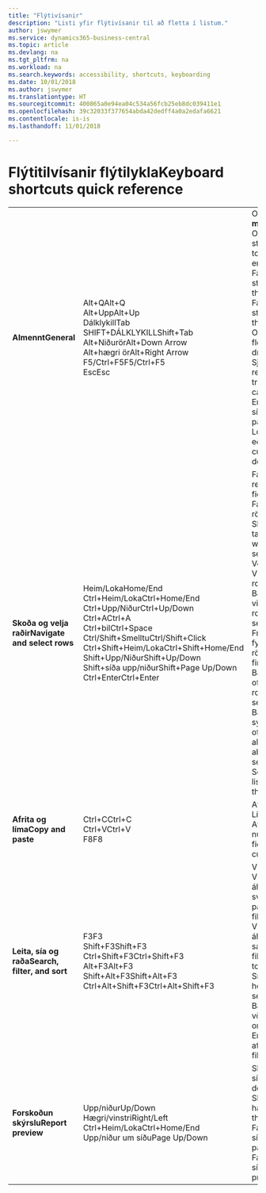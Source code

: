 ```yaml
---
title: "Flýtivísanir"
description: "Listi yfir flýtivísanir til að fletta í listum."
author: jswymer
ms.service: dynamics365-business-central
ms.topic: article
ms.devlang: na
ms.tgt_pltfrm: na
ms.workload: na
ms.search.keywords: accessibility, shortcuts, keyboarding
ms.date: 10/01/2018
ms.author: jswymer
ms.translationtype: HT
ms.sourcegitcommit: 400865a0e94ea04c534a56fcb25eb8dc039411e1
ms.openlocfilehash: 39c32033f377654abda42dedff4a0a2edafa6621
ms.contentlocale: is-is
ms.lasthandoff: 11/01/2018

---
```


# <a name="keyboard-shortcuts-quick-reference"></a><span data-ttu-id="bb51b-103">Flýtitilvísanir flýtilykla</span><span class="sxs-lookup"><span data-stu-id="bb51b-103">Keyboard shortcuts quick reference</span></span>

||||  
|----------------|-----------|----------------| 
|<span data-ttu-id="bb51b-104">**Almennt**</span><span class="sxs-lookup"><span data-stu-id="bb51b-104">**General**</span></span>|<span data-ttu-id="bb51b-105">Alt+Q</span><span class="sxs-lookup"><span data-stu-id="bb51b-105">Alt+Q</span></span><br /><span data-ttu-id="bb51b-106">Alt+Upp</span><span class="sxs-lookup"><span data-stu-id="bb51b-106">Alt+Up</span></span><br /><span data-ttu-id="bb51b-107">Dálklykill</span><span class="sxs-lookup"><span data-stu-id="bb51b-107">Tab</span></span><br /><span data-ttu-id="bb51b-108">SHIFT+DÁLKLYKILL</span><span class="sxs-lookup"><span data-stu-id="bb51b-108">Shift+Tab</span></span><br /><span data-ttu-id="bb51b-109">Alt+Niðurör</span><span class="sxs-lookup"><span data-stu-id="bb51b-109">Alt+Down Arrow</span></span><br /><span data-ttu-id="bb51b-110">Alt+hægri ör</span><span class="sxs-lookup"><span data-stu-id="bb51b-110">Alt+Right Arrow</span></span><br /><span data-ttu-id="bb51b-111">F5/Ctrl+F5</span><span class="sxs-lookup"><span data-stu-id="bb51b-111">F5/Ctrl+F5</span></span><br /><span data-ttu-id="bb51b-112">Esc</span><span class="sxs-lookup"><span data-stu-id="bb51b-112">Esc</span></span>|<span data-ttu-id="bb51b-113">Opna **Segðu mér**</span><span class="sxs-lookup"><span data-stu-id="bb51b-113">Open **Tell me**</span></span><br /><span data-ttu-id="bb51b-114">Opna ábendingu eða staðfestingarvillu</span><span class="sxs-lookup"><span data-stu-id="bb51b-114">Open tooltip or validation error</span></span><br /><span data-ttu-id="bb51b-115">Færa áherslu á næstu stýringu</span><span class="sxs-lookup"><span data-stu-id="bb51b-115">Move focus to the next control</span></span><br /><span data-ttu-id="bb51b-116">Færa áherslu á fyrri stýringu</span><span class="sxs-lookup"><span data-stu-id="bb51b-116">Move focus to the previous control</span></span><br /><span data-ttu-id="bb51b-117">Opna fellilista eða flettu upp</span><span class="sxs-lookup"><span data-stu-id="bb51b-117">Open a drop-down or look up</span></span><br /><span data-ttu-id="bb51b-118">Sjá færslur fyrir reiknað gildi</span><span class="sxs-lookup"><span data-stu-id="bb51b-118">See the transactions for calculated value</span></span><br /><span data-ttu-id="bb51b-119">Endurnýja/endurhlaða síðan</span><span class="sxs-lookup"><span data-stu-id="bb51b-119">Refresh/reload page</span></span><br /><span data-ttu-id="bb51b-120">Loka núverandi síðu eða fellilista.</span><span class="sxs-lookup"><span data-stu-id="bb51b-120">Close the current page or drop-down.</span></span>|
|<span data-ttu-id="bb51b-121">**Skoða og velja raðir**</span><span class="sxs-lookup"><span data-stu-id="bb51b-121">**Navigate and select rows**</span></span>| <span data-ttu-id="bb51b-122">Heim/Loka</span><span class="sxs-lookup"><span data-stu-id="bb51b-122">Home/End</span></span><br /><span data-ttu-id="bb51b-123">Ctrl+Heim/Loka</span><span class="sxs-lookup"><span data-stu-id="bb51b-123">Ctrl+Home/End</span></span> <br /><span data-ttu-id="bb51b-124">Ctrl+Upp/Niður</span><span class="sxs-lookup"><span data-stu-id="bb51b-124">Ctrl+Up/Down</span></span><br /><span data-ttu-id="bb51b-125">Ctrl+A</span><span class="sxs-lookup"><span data-stu-id="bb51b-125">Ctrl+A</span></span> <br /><span data-ttu-id="bb51b-126">Ctrl+bil</span><span class="sxs-lookup"><span data-stu-id="bb51b-126">Ctrl+Space</span></span><br /><span data-ttu-id="bb51b-127">Ctrl/Shift+Smelltu</span><span class="sxs-lookup"><span data-stu-id="bb51b-127">Ctrl/Shift+Click</span></span><br /><span data-ttu-id="bb51b-128">Ctrl+Shift+Heim/Loka</span><span class="sxs-lookup"><span data-stu-id="bb51b-128">Ctrl+Shift+Home/End</span></span><br /><span data-ttu-id="bb51b-129">Shift+Upp/Niður</span><span class="sxs-lookup"><span data-stu-id="bb51b-129">Shift+Up/Down</span></span><br /><span data-ttu-id="bb51b-130">Shift+síða upp/niður</span><span class="sxs-lookup"><span data-stu-id="bb51b-130">Shift+Page Up/Down</span></span><br /><span data-ttu-id="bb51b-131">Ctrl+Enter</span><span class="sxs-lookup"><span data-stu-id="bb51b-131">Ctrl+Enter</span></span>| <span data-ttu-id="bb51b-132">Fara í fyrsta/síðasta reitinn</span><span class="sxs-lookup"><span data-stu-id="bb51b-132">Go to first/last field</span></span><br /><span data-ttu-id="bb51b-133">Fara í fyrstu/síðustu röð</span><span class="sxs-lookup"><span data-stu-id="bb51b-133">Go to first/last row</span></span><br /><span data-ttu-id="bb51b-134">Skoða án þess að tapa vali</span><span class="sxs-lookup"><span data-stu-id="bb51b-134">Navigate without losing selection</span></span><br /><span data-ttu-id="bb51b-135">Velja allt</span><span class="sxs-lookup"><span data-stu-id="bb51b-135">Select all</span></span><br /><span data-ttu-id="bb51b-136">Víxla raðavali</span><span class="sxs-lookup"><span data-stu-id="bb51b-136">Toggle row selection</span></span><br /> <span data-ttu-id="bb51b-137">Bæta röðinni/röðunum við valið</span><span class="sxs-lookup"><span data-stu-id="bb51b-137">Add the row/rows to the selection</span></span><br /><span data-ttu-id="bb51b-138">Framlengdu val í fyrsta/síðasta röð</span><span class="sxs-lookup"><span data-stu-id="bb51b-138">Extend selection to first/last row</span></span><br /><span data-ttu-id="bb51b-139">Bæta við röðum fyrir ofan/neðan við val</span><span class="sxs-lookup"><span data-stu-id="bb51b-139">Add row above/below to selection</span></span><br /><span data-ttu-id="bb51b-140">Bættu öllum sýnilegum röðum fyrir ofan/neðan við val</span><span class="sxs-lookup"><span data-stu-id="bb51b-140">Add all visible rows above/below to selection</span></span><br /><span data-ttu-id="bb51b-141">Setja áherslu utan listans</span><span class="sxs-lookup"><span data-stu-id="bb51b-141">Focus out of the list</span></span>|
|<span data-ttu-id="bb51b-142">**Afrita og líma**</span><span class="sxs-lookup"><span data-stu-id="bb51b-142">**Copy and paste**</span></span>|<span data-ttu-id="bb51b-143">Ctrl+C</span><span class="sxs-lookup"><span data-stu-id="bb51b-143">Ctrl+C</span></span><br /><span data-ttu-id="bb51b-144">Ctrl+V</span><span class="sxs-lookup"><span data-stu-id="bb51b-144">Ctrl+V</span></span><br /><span data-ttu-id="bb51b-145">F8</span><span class="sxs-lookup"><span data-stu-id="bb51b-145">F8</span></span>|<span data-ttu-id="bb51b-146">Afrita raðir</span><span class="sxs-lookup"><span data-stu-id="bb51b-146">Copy rows</span></span><br /><span data-ttu-id="bb51b-147">Líma raðir</span><span class="sxs-lookup"><span data-stu-id="bb51b-147">Paste rows</span></span><br /><span data-ttu-id="bb51b-148">Afrita reit hér að ofan í núverandi röð</span><span class="sxs-lookup"><span data-stu-id="bb51b-148">Copy field above into current row</span></span>|
|<span data-ttu-id="bb51b-149">**Leita, sía og raða**</span><span class="sxs-lookup"><span data-stu-id="bb51b-149">**Search, filter, and sort**</span></span>|<span data-ttu-id="bb51b-150">F3</span><span class="sxs-lookup"><span data-stu-id="bb51b-150">F3</span></span><br /><span data-ttu-id="bb51b-151">Shift+F3</span><span class="sxs-lookup"><span data-stu-id="bb51b-151">Shift+F3</span></span><br /><span data-ttu-id="bb51b-152">Ctrl+Shift+F3</span><span class="sxs-lookup"><span data-stu-id="bb51b-152">Ctrl+Shift+F3</span></span><br /><span data-ttu-id="bb51b-153">Alt+F3</span><span class="sxs-lookup"><span data-stu-id="bb51b-153">Alt+F3</span></span><br /><span data-ttu-id="bb51b-154">Shift+Alt+F3</span><span class="sxs-lookup"><span data-stu-id="bb51b-154">Shift+Alt+F3</span></span><br /><span data-ttu-id="bb51b-155">Ctrl+Alt+Shift+F3</span><span class="sxs-lookup"><span data-stu-id="bb51b-155">Ctrl+Alt+Shift+F3</span></span>|<span data-ttu-id="bb51b-156">Víxla leit</span><span class="sxs-lookup"><span data-stu-id="bb51b-156">Toggle search</span></span><br /><span data-ttu-id="bb51b-157">Víxla síusvæði; setja áherslu á svæðasíur</span><span class="sxs-lookup"><span data-stu-id="bb51b-157">Toggle filter pane; focus on field filters</span></span><br /><span data-ttu-id="bb51b-158">Víxla síusvæði; setja áherslu á samtölusíur</span><span class="sxs-lookup"><span data-stu-id="bb51b-158">Toggle filter pane; focus on totals filters</span></span><br /><span data-ttu-id="bb51b-159">Síur á völdum hólfgildum</span><span class="sxs-lookup"><span data-stu-id="bb51b-159">Filter on selected cell value</span></span><br /><span data-ttu-id="bb51b-160">Bættu við síu á völdum reit</span><span class="sxs-lookup"><span data-stu-id="bb51b-160">Add filter on selected field</span></span><br /><span data-ttu-id="bb51b-161">Endurstilla afmarkanir</span><span class="sxs-lookup"><span data-stu-id="bb51b-161">Reset filters</span></span>|
|<span data-ttu-id="bb51b-162">**Forskoðun skýrslu**</span><span class="sxs-lookup"><span data-stu-id="bb51b-162">**Report preview**</span></span>|<span data-ttu-id="bb51b-163">Upp/niður</span><span class="sxs-lookup"><span data-stu-id="bb51b-163">Up/Down</span></span><br /><span data-ttu-id="bb51b-164">Hægri/vinstri</span><span class="sxs-lookup"><span data-stu-id="bb51b-164">Right/Left</span></span><br /><span data-ttu-id="bb51b-165">Ctrl+Heim/Loka</span><span class="sxs-lookup"><span data-stu-id="bb51b-165">Ctrl+Home/End</span></span><br /><span data-ttu-id="bb51b-166">Upp/niður um síðu</span><span class="sxs-lookup"><span data-stu-id="bb51b-166">Page Up/Down</span></span>|<span data-ttu-id="bb51b-167">Skruna upp og niður á síðunni</span><span class="sxs-lookup"><span data-stu-id="bb51b-167">Scroll up and down the page</span></span><br /><span data-ttu-id="bb51b-168">Skruna til hægri/vinstri</span><span class="sxs-lookup"><span data-stu-id="bb51b-168">Scroll to the right/left</span></span> <br /><span data-ttu-id="bb51b-169">Fara á fyrstu/síðustu síðu</span><span class="sxs-lookup"><span data-stu-id="bb51b-169">Go to the first/last page</span></span><br /><span data-ttu-id="bb51b-170">Fara á fyrri/næstu síðu</span><span class="sxs-lookup"><span data-stu-id="bb51b-170">Go to the previous/next page</span></span>|

